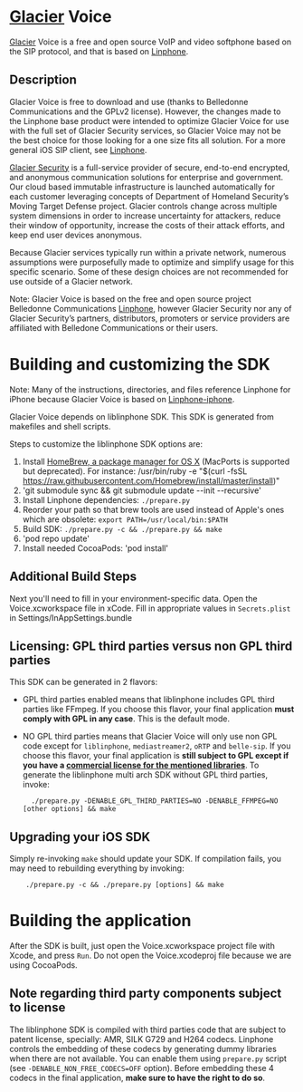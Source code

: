 # [Glacier](http://www.glaciersecurity.com) Voice

[Glacier](http://www.glaciersecurity.com) Voice is a free and open source VoIP and video softphone based on the SIP protocol, and that is based on [Linphone](http://www.linphone.org/).

## Description

Glacier Voice is free to download and use (thanks to Belledonne Communications and the GPLv2 license). However, the changes made to the Linphone base product were intended to optimize Glacier Voice for use with the full set of Glacier Security services, so Glacier Voice may not be the best choice for those looking for a one size fits all solution. For a more general iOS SIP client, see [Linphone](http://www.linphone.org).

[Glacier Security](http://www.glaciersecurity.com) is a full-service provider of secure, end-to-end encrypted, and anonymous communication solutions for enterprise and government. Our cloud based immutable infrastructure is launched automatically for each customer leveraging concepts of Department of Homeland Security’s Moving Target Defense project. Glacier controls change across multiple system dimensions in order to increase uncertainty for attackers, reduce their window of opportunity, increase the costs of their attack efforts, and keep end user devices anonymous.

Because Glacier services typically run within a private network, numerous assumptions were purposefully made to optimize and simplify usage for this specific scenario. Some of these design choices are not recommended for use outside of a Glacier network.

Note: Glacier Voice is based on the free and open source project Belledonne Communications [Linphone](http://www.linphone.org), however Glacier Security nor any of Glacier Security’s partners, distributors, promoters or service providers are affiliated with Belledone Communications or their users.


# Building and customizing the SDK

Note: Many of the instructions, directories, and files reference Linphone for iPhone because Glacier Voice is based on [Linphone-iphone](https://github.com/BelledonneCommunications/linphone-iphone).

Glacier Voice depends on liblinphone SDK. This SDK is generated from makefiles and shell scripts.

 Steps to customize the liblinphone SDK options are:

 1. Install [HomeBrew, a package manager for OS X](http://brew.sh) (MacPorts is supported but deprecated). For instance: /usr/bin/ruby -e "$(curl -fsSL https://raw.githubusercontent.com/Homebrew/install/master/install)"
 2. 'git submodule sync && git submodule update --init --recursive'
 3. Install Linphone dependencies: `./prepare.py`
 4. Reorder your path so that brew tools are used instead of Apple's ones which are obsolete: `export PATH=/usr/local/bin:$PATH`
 5. Build SDK: `./prepare.py -c && ./prepare.py && make`
 6. 'pod repo update'
 7. Install needed CocoaPods: 'pod install'


## Additional Build Steps
Next you'll need to fill in your environment-specific data. Open the Voice.xcworkspace file in xCode. Fill in appropriate values in `Secrets.plist` in Settings/InAppSettings.bundle



## Licensing: GPL third parties versus non GPL third parties

This SDK can be generated in 2 flavors:

* GPL third parties enabled means that liblinphone includes GPL third parties like FFmpeg. If you choose this flavor, your final application **must comply with GPL in any case**. This is the default mode.

* NO GPL third parties means that Glacier Voice will only use non GPL code except for `liblinphone`, `mediastreamer2`, `oRTP` and `belle-sip`. If you choose this flavor, your final application is **still subject to GPL except if you have a [commercial license for the mentioned libraries](http://www.belledonne-communications.com/products.html)**.
 To generate the liblinphone multi arch SDK without GPL third parties, invoke:

        ./prepare.py -DENABLE_GPL_THIRD_PARTIES=NO -DENABLE_FFMPEG=NO [other options] && make



## Upgrading your iOS SDK

Simply re-invoking `make` should update your SDK. If compilation fails, you may need to rebuilding everything by invoking:

        ./prepare.py -c && ./prepare.py [options] && make

# Building the application

After the SDK is built, just open the Voice.xcworkspace project file with Xcode, and press `Run`. Do not open the Voice.xcodeproj file because we are using CocoaPods.

## Note regarding third party components subject to license

 The liblinphone SDK is compiled with third parties code that are subject to patent license, specially: AMR, SILK G729 and H264 codecs.
 Linphone controls the embedding of these codecs by generating dummy libraries when there are not available. You can enable them using `prepare.py`
 script (see `-DENABLE_NON_FREE_CODECS=OFF` option). Before embedding these 4 codecs in the final application, **make sure to have the right to do so**.
